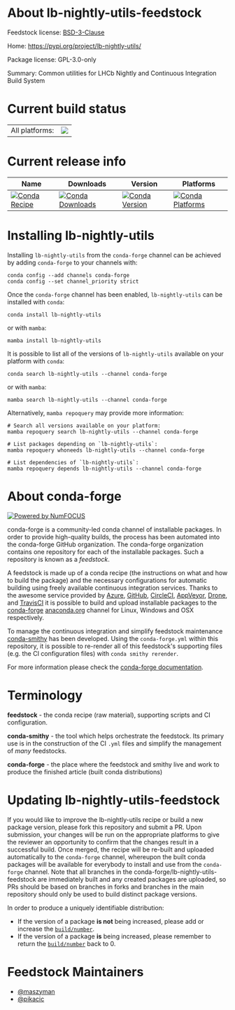 About lb-nightly-utils-feedstock
================================

Feedstock license: [BSD-3-Clause](https://github.com/conda-forge/lb-nightly-utils-feedstock/blob/main/LICENSE.txt)

Home: https://pypi.org/project/lb-nightly-utils/

Package license: GPL-3.0-only

Summary: Common utilities for LHCb Nightly and Continuous Integration Build System

Current build status
====================


<table><tr><td>All platforms:</td>
    <td>
      <a href="https://dev.azure.com/conda-forge/feedstock-builds/_build/latest?definitionId=14581&branchName=main">
        <img src="https://dev.azure.com/conda-forge/feedstock-builds/_apis/build/status/lb-nightly-utils-feedstock?branchName=main">
      </a>
    </td>
  </tr>
</table>

Current release info
====================

| Name | Downloads | Version | Platforms |
| --- | --- | --- | --- |
| [![Conda Recipe](https://img.shields.io/badge/recipe-lb--nightly--utils-green.svg)](https://anaconda.org/conda-forge/lb-nightly-utils) | [![Conda Downloads](https://img.shields.io/conda/dn/conda-forge/lb-nightly-utils.svg)](https://anaconda.org/conda-forge/lb-nightly-utils) | [![Conda Version](https://img.shields.io/conda/vn/conda-forge/lb-nightly-utils.svg)](https://anaconda.org/conda-forge/lb-nightly-utils) | [![Conda Platforms](https://img.shields.io/conda/pn/conda-forge/lb-nightly-utils.svg)](https://anaconda.org/conda-forge/lb-nightly-utils) |

Installing lb-nightly-utils
===========================

Installing `lb-nightly-utils` from the `conda-forge` channel can be achieved by adding `conda-forge` to your channels with:

```
conda config --add channels conda-forge
conda config --set channel_priority strict
```

Once the `conda-forge` channel has been enabled, `lb-nightly-utils` can be installed with `conda`:

```
conda install lb-nightly-utils
```

or with `mamba`:

```
mamba install lb-nightly-utils
```

It is possible to list all of the versions of `lb-nightly-utils` available on your platform with `conda`:

```
conda search lb-nightly-utils --channel conda-forge
```

or with `mamba`:

```
mamba search lb-nightly-utils --channel conda-forge
```

Alternatively, `mamba repoquery` may provide more information:

```
# Search all versions available on your platform:
mamba repoquery search lb-nightly-utils --channel conda-forge

# List packages depending on `lb-nightly-utils`:
mamba repoquery whoneeds lb-nightly-utils --channel conda-forge

# List dependencies of `lb-nightly-utils`:
mamba repoquery depends lb-nightly-utils --channel conda-forge
```


About conda-forge
=================

[![Powered by
NumFOCUS](https://img.shields.io/badge/powered%20by-NumFOCUS-orange.svg?style=flat&colorA=E1523D&colorB=007D8A)](https://numfocus.org)

conda-forge is a community-led conda channel of installable packages.
In order to provide high-quality builds, the process has been automated into the
conda-forge GitHub organization. The conda-forge organization contains one repository
for each of the installable packages. Such a repository is known as a *feedstock*.

A feedstock is made up of a conda recipe (the instructions on what and how to build
the package) and the necessary configurations for automatic building using freely
available continuous integration services. Thanks to the awesome service provided by
[Azure](https://azure.microsoft.com/en-us/services/devops/), [GitHub](https://github.com/),
[CircleCI](https://circleci.com/), [AppVeyor](https://www.appveyor.com/),
[Drone](https://cloud.drone.io/welcome), and [TravisCI](https://travis-ci.com/)
it is possible to build and upload installable packages to the
[conda-forge](https://anaconda.org/conda-forge) [anaconda.org](https://anaconda.org/)
channel for Linux, Windows and OSX respectively.

To manage the continuous integration and simplify feedstock maintenance
[conda-smithy](https://github.com/conda-forge/conda-smithy) has been developed.
Using the ``conda-forge.yml`` within this repository, it is possible to re-render all of
this feedstock's supporting files (e.g. the CI configuration files) with ``conda smithy rerender``.

For more information please check the [conda-forge documentation](https://conda-forge.org/docs/).

Terminology
===========

**feedstock** - the conda recipe (raw material), supporting scripts and CI configuration.

**conda-smithy** - the tool which helps orchestrate the feedstock.
                   Its primary use is in the construction of the CI ``.yml`` files
                   and simplify the management of *many* feedstocks.

**conda-forge** - the place where the feedstock and smithy live and work to
                  produce the finished article (built conda distributions)


Updating lb-nightly-utils-feedstock
===================================

If you would like to improve the lb-nightly-utils recipe or build a new
package version, please fork this repository and submit a PR. Upon submission,
your changes will be run on the appropriate platforms to give the reviewer an
opportunity to confirm that the changes result in a successful build. Once
merged, the recipe will be re-built and uploaded automatically to the
`conda-forge` channel, whereupon the built conda packages will be available for
everybody to install and use from the `conda-forge` channel.
Note that all branches in the conda-forge/lb-nightly-utils-feedstock are
immediately built and any created packages are uploaded, so PRs should be based
on branches in forks and branches in the main repository should only be used to
build distinct package versions.

In order to produce a uniquely identifiable distribution:
 * If the version of a package **is not** being increased, please add or increase
   the [``build/number``](https://docs.conda.io/projects/conda-build/en/latest/resources/define-metadata.html#build-number-and-string).
 * If the version of a package **is** being increased, please remember to return
   the [``build/number``](https://docs.conda.io/projects/conda-build/en/latest/resources/define-metadata.html#build-number-and-string)
   back to 0.

Feedstock Maintainers
=====================

* [@maszyman](https://github.com/maszyman/)
* [@pikacic](https://github.com/pikacic/)

